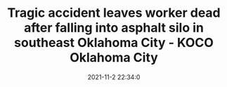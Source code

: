 ---
"title": "Tragic accident leaves worker dead after falling into asphalt silo in southeast Oklahoma City - KOCO Oklahoma City"
"date": "2021-11-2 22:34:0"
"feed_name": "GOOGLENEWSCONSTRUCTION"
"feed_website": "https://news.google.com/search?q=construction%2Bincident&hl=en-US&gl=US&ceid=US:en"
"feed_rss": "https://news.google.com/rss/search?q=construction%2Bincident&hl=en-US&gl=US&ceid=US:en"
"link": "https://www.koco.com/article/tragic-accident-leaves-worker-dead-after-falling-into-asphalt-silo-in-southeast-oklahoma-city/38139399"
"source": "{'href': 'https://www.koco.com', 'title': 'KOCO Oklahoma City'}"
"file": "_posts/2021-1-1-14d03266d5646c3622c0214d94d58e07011e1e5d.md"
"accident": "1"
"drilling": "1"
"dead": "1"
"injured": "0"
"arrested": "0"
"place": "oklahoma city"
"where": "construction site"
"causes": "fall"
"place_uri": "http://en.wikipedia.org/wiki/Oklahoma_City"
---
